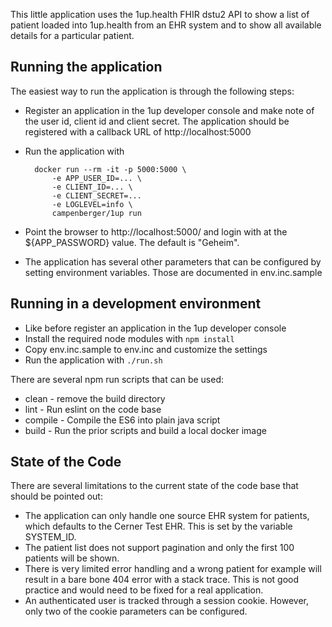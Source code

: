 This little application uses the 1up.health FHIR dstu2 API to show a list of patient
loaded into 1up.health from an EHR system and to show all available details for a
particular patient.

## Running the application

The easiest way to run the application is through the following steps:

* Register an application in the 1up developer console and make note of the user id,
  client id and client secret. The application should be registered with a callback URL
  of http://localhost:5000
* Run the application with

		docker run --rm -it -p 5000:5000 \
			-e APP_USER_ID=... \
			-e CLIENT_ID=... \
			-e CLIENT_SECRET=...
			-e LOGLEVEL=info \
			campenberger/1up run

* Point the browser to http://localhost:5000/ and login with at the ${APP_PASSWORD} value.
  The default is "Geheim".

* The application has several other parameters that can be configured by setting environment
  variables. Those are documented in env.inc.sample


## Running in a development environment

* Like before register an application in the 1up developer console
* Install the required node modules with ```npm install```
* Copy env.inc.sample to env.inc and customize the settings
* Run the application with ```./run.sh```

There are several npm run scripts that can be used:

* clean - remove the build directory
* lint - Run eslint on the code base
* compile - Compile the ES6 into plain java script
* build - Run the prior scripts and build a local docker image


## State of the Code

There are several limitations to the current state of the code base that should be pointed out:

* The application can only handle one source EHR system for patients, which defaults to the
  Cerner Test EHR. This is set by the variable SYSTEM_ID.
* The patient list does not support pagination and only the first 100 patients will be shown.
* There is very limited error handling and a wrong patient for example will result in a bare
  bone 404 error with a stack trace. This is not good practice and would need to be fixed for
  a real application.
* An authenticated user is tracked through a session cookie. However, only two of the cookie
  parameters can be configured.
